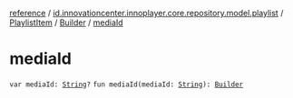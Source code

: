 [reference](../../../index.md) / [id.innovationcenter.innoplayer.core.repository.model.playlist](../../index.md) / [PlaylistItem](../index.md) / [Builder](index.md) / [mediaId](./media-id.md)

# mediaId

`var mediaId: `[`String`](https://kotlinlang.org/api/latest/jvm/stdlib/kotlin/-string/index.html)`?`
`fun mediaId(mediaId: `[`String`](https://kotlinlang.org/api/latest/jvm/stdlib/kotlin/-string/index.html)`): `[`Builder`](index.md)